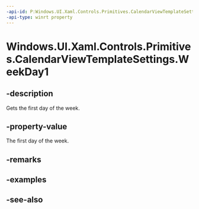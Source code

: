 ```yaml
---
-api-id: P:Windows.UI.Xaml.Controls.Primitives.CalendarViewTemplateSettings.WeekDay1
-api-type: winrt property
---
```


<!-- Property syntax
public string WeekDay1 { get; }
-->

# Windows.UI.Xaml.Controls.Primitives.CalendarViewTemplateSettings.WeekDay1

## -description
Gets the first day of the week.



## -property-value
The first day of the week.

## -remarks

## -examples

## -see-also

